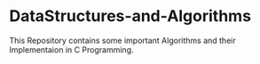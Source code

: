 # DataStructures-and-Algorithms

This Repository contains some important Algorithms and their Implementaion in C Programming.
